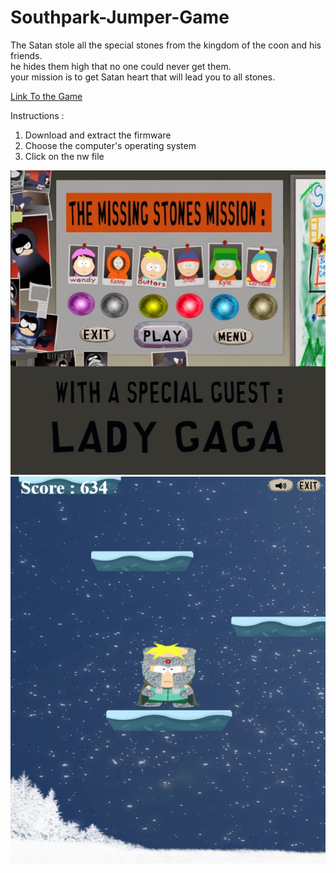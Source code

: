 # Southpark-Jumper-Game
The Satan stole all the special stones from the kingdom of the coon and his friends. </br>
he hides them high that no one could never get them.</br>
your mission is to get Satan heart that will lead you to all stones.</br>

[Link To the Game](https://drive.google.com/drive/folders/1GY-S7UMJjWrtSYsyK1yFSpJWGsvI7ag4?usp=sharing)

Instructions :
1. Download and extract the firmware
2. Choose the computer's operating system
3. Click on the nw file
<img src="https://raw.githubusercontent.com/Rosiee7/Southpark-Jumper-Game/main/Home.jpg"/>
<img src="https://raw.githubusercontent.com/Rosiee7/Southpark-Jumper-Game/main/Game.png"/>
